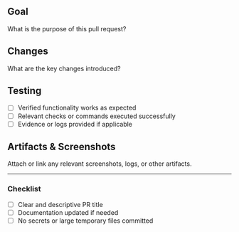 ## Goal
What is the purpose of this pull request?

## Changes
What are the key changes introduced?

## Testing
- [ ] Verified functionality works as expected
- [ ] Relevant checks or commands executed successfully
- [ ] Evidence or logs provided if applicable

## Artifacts & Screenshots
Attach or link any relevant screenshots, logs, or other artifacts.

---

### Checklist
- [ ] Clear and descriptive PR title
- [ ] Documentation updated if needed
- [ ] No secrets or large temporary files committed
